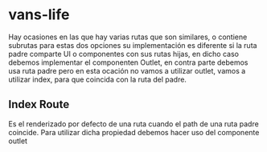 # vans-life
Hay ocasiones en las que hay varias rutas que son similares, o contiene subrutas para estas dos opciones su implementación es diferente si la ruta padre comparte UI o componentes con sus rutas hijas, en dicho caso debemos implementar el componenten Outlet, en contra parte debemos usa ruta padre pero en esta ocación no vamos a utilizar outlet, vamos a utilizar index, para que coincida con la ruta del padre.

## Index Route
Es el renderizado por defecto de una ruta cuando el path de una ruta padre coincide. Para utilizar dicha propiedad debemos hacer uso del componente outlet